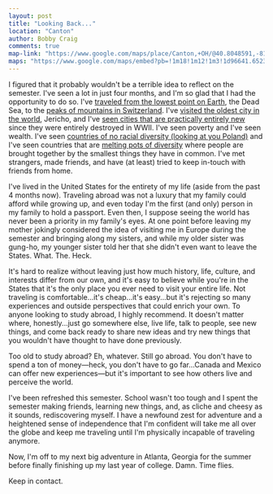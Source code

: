 ```yaml
---
layout: post
title: "Looking Back..."
location: "Canton"
author: Bobby Craig
comments: true
map-link: "https://www.google.com/maps/place/Canton,+OH/@40.8048591,-81.4351842,12z/data=!3m1!4b1!4m5!3m4!1s0x8836c84fd29980a9:0x12cc9ba49ffa6f4b!8m2!3d40.7989473!4d-81.378447"
maps: "https://www.google.com/maps/embed?pb=!1m18!1m12!1m3!1d96641.65231230289!2d-81.43518396357355!3d40.80485911564358!2m3!1f0!2f0!3f0!3m2!1i1024!2i768!4f13.1!3m3!1m2!1s0x8836c84fd29980a9%3A0x12cc9ba49ffa6f4b!2sCanton%2C+OH!5e0!3m2!1sen!2sus!4v1484941513653"
---
```


<div class="fade-in-lines">

<p>I figured that it probably wouldn't be a terrible idea to reflect on the semester. I've seen a lot in just four months, and I'm so glad that I had the opportunity to do so. I've <a href="./#dead-sea-for-free">traveled from the lowest point on Earth</a>, the Dead Sea, to the <a href="./#switzerland">peaks of mountains in Switzerland</a>. I've <a href="./#to-jericho">visited the oldest city in the world</a>, Jericho, and I've <a href="./#bauhaus-trip">seen cities that are practically entirely new</a> since they were entirely destroyed in WWII. I've seen poverty and I've seen wealth. I've seen <a href="./#poland">countries of no racial diversity (looking at you Poland)</a> and I've seen countries that are <a href="./#day-in-tel-aviv">melting pots of diversity</a> where people are brought together by the smallest things they have in common. I've met strangers, made friends, and have (at least) tried to keep in-touch with friends from home.</p>

<p>I've lived in the United States for the entirety of my life (aside from the past 4 months now). Traveling abroad was not a luxury that my family could afford while growing up, and even today I'm the first (and only) person in my family to hold a passport. Even then, I suppose seeing the world has never been a priority in my family's eyes. At one point before leaving my mother jokingly considered the idea of visiting me in Europe during the semester and bringing along my sisters, and while my older sister was gung-ho, my younger sister told her that she didn't even want to leave the States. What. The. Heck.</p>

<p>It's hard to realize without leaving just how much history, life, culture, and interests differ from our own, and it's easy to believe while you're in the States that it's the only place you ever need to visit your entire life. Not traveling is comfortable...it's cheap...it's easy...but it's rejecting so many experiences and outside perspectives that could enrich your own. To anyone looking to study abroad, I highly recommend. It doesn't matter where, honestly...just go somewhere else, live life, talk to people, see new things, and come back ready to share new ideas and try new things that you wouldn't have thought to have done previously.</p>

<p>Too old to study abroad? Eh, whatever. Still go abroad. You don't have to spend a ton of money&mdash;heck, you don't have to go far...Canada and Mexico can offer new experiences&mdash;but it's important to see how others live and perceive the world.</p>

<p>I've been refreshed this semester. School wasn't too tough and I spent the semester making friends, learning new things, and, as cliche and cheesy as it sounds, rediscovering myself. I have a newfound zest for adventure and a heightened sense of independence that I'm confident will take me all over the globe and keep me traveling until I'm physically incapable of traveling anymore.</p>

<p>Now, I'm off to my next big adventure in Atlanta, Georgia for the summer before finally finishing up my last year of college. Damn. Time flies.</p>

<p>Keep in contact.</p>

</div>
